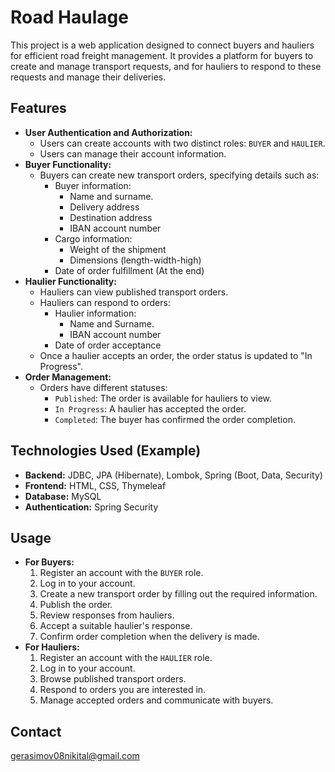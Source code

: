 # Road Haulage

This project is a web application designed to connect buyers and hauliers for efficient road freight management. It provides a platform for buyers to create and manage transport requests, and for hauliers to respond to these requests and manage their deliveries.

## Features

*   **User Authentication and Authorization:**
    *   Users can create accounts with two distinct roles: `BUYER` and `HAULIER`.
    *   Users can manage their account information.
* **Buyer Functionality:**
    * Buyers can create new transport orders, specifying details such as:
        * Buyer information:
            * Name and surname.
            * Delivery address
            * Destination address
            * IBAN account number
        * Cargo information:
            * Weight of the shipment
            * Dimensions (length-width-high)
        * Date of order fulfillment (At the end)
*   **Haulier Functionality:**
    *   Hauliers can view published transport orders.
    *   Hauliers can respond to orders:
        * Haulier information:
            * Name and Surname.
            * IBAN account number
        * Date of order acceptance
    *   Once a haulier accepts an order, the order status is updated to "In Progress".
*   **Order Management:**
    *   Orders have different statuses:
        *   `Published`: The order is available for hauliers to view.
        *   `In Progress`: A haulier has accepted the order.
        *   `Completed`: The buyer has confirmed the order completion.

## Technologies Used (Example)

*   **Backend:** JDBC, JPA (Hibernate), Lombok, Spring (Boot, Data, Security)
*   **Frontend:** HTML, CSS, Thymeleaf
*   **Database:** MySQL
*   **Authentication:** Spring Security

## Usage

*   **For Buyers:**
    1.  Register an account with the `BUYER` role.
    2.  Log in to your account.
    3.  Create a new transport order by filling out the required information.
    4.  Publish the order.
    5.  Review responses from hauliers.
    6.  Accept a suitable haulier's response.
    7.  Confirm order completion when the delivery is made.
*   **For Hauliers:**
    1.  Register an account with the `HAULIER` role.
    2.  Log in to your account.
    3.  Browse published transport orders.
    4.  Respond to orders you are interested in.
    5.  Manage accepted orders and communicate with buyers.

## Contact

gerasimov08nikital@gmail.com